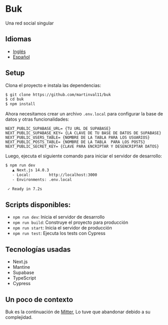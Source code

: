 # Buk
Una red social singular

## Idiomas
- [Inglés](README.md)
- [Español](README.es.md)

## Setup
Clona el proyecto e instala las dependencias:

```sh
$ git clone https://github.com/martinval11/buk
$ cd buk
$ npm install
```

Ahora necesitamos crear un archivo `.env.local` para configurar la base de datos y otras funcionalidades:

```
NEXT_PUBLIC_SUPABASE_URL= {TU URL DE SUPABASE}
NEXT_PUBLIC_SUPABASE_KEY= {LA CLAVE DE TU BASE DE DATOS DE SUPABASE}
NEXT_PUBLIC_USERS_TABLE= {NOMBRE DE LA TABLA PARA LOS USUARIOS}
NEXT_PUBLIC_POSTS_TABLE= {NOMBRE DE LA TABLA  PARA LOS POSTS}
NEXT_PUBLIC_SECRET_KEY= {CLAVE PARA ENCRIPTAR Y DESENCRIPTAR DATOS}
```

Luego, ejecuta el siguiente comando para iniciar el servidor de desarrollo:

```sh
$ npm run dev
   ▲ Next.js 14.0.3
   - Local:        http://localhost:3000
   - Environments: .env.local

 ✓ Ready in 7.2s
```

## Scripts disponibles:
- `npm run dev`: Inicia el servidor de desarrollo
- `npm run build`: Construye el proyecto para producción
- `npm run start`: Inicia el servidor de producción
- `npm run test`: Ejecuta los tests con Cypress

## Tecnologías usadas
- Next.js
- Mantine
- Supabase
- TypeScript
- Cypress

## Un poco de contexto
Buk es la continuación de [Mitter](https://github.com/martinval11/Mitter), Lo tuve que abandonar debido a su complejidad.
